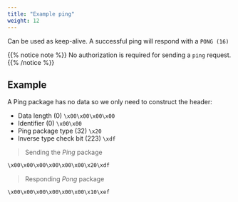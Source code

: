 ```yaml
---
title: "Example ping"
weight: 12
---
```


Can be used as keep-alive. A successful ping will respond with a `PONG (16)`

{{% notice note %}}
No authorization is required for sending a `ping` request.
{{% /notice %}}

## Example

A Ping package has no data so we only need to construct the header:

- Data length (0) `\x00\x00\x00\x00`
- Identifier (0) `\x00\x00`
- Ping package type (32) `\x20`
- Inverse type check bit (223) `\xdf`

> Sending the *Ping* package

```bash
\x00\x00\x00\x00\x00\x00\x20\xdf
```

> Responding *Pong* package

```bash
\x00\x00\x00\x00\x00\x00\x10\xef
```
